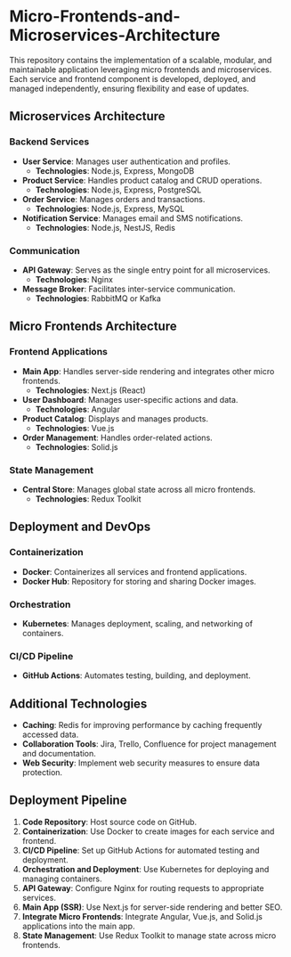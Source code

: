 # Micro-Frontends-and-Microservices-Architecture

This repository contains the implementation of a scalable, modular, and maintainable application leveraging micro frontends and microservices. Each service and frontend component is developed, deployed, and managed independently, ensuring flexibility and ease of updates.

## Microservices Architecture

### Backend Services

- **User Service**: Manages user authentication and profiles.
  - **Technologies**: Node.js, Express, MongoDB
- **Product Service**: Handles product catalog and CRUD operations.
  - **Technologies**: Node.js, Express, PostgreSQL
- **Order Service**: Manages orders and transactions.
  - **Technologies**: Node.js, Express, MySQL
- **Notification Service**: Manages email and SMS notifications.
  - **Technologies**: Node.js, NestJS, Redis

### Communication

- **API Gateway**: Serves as the single entry point for all microservices.
  - **Technologies**: Nginx
- **Message Broker**: Facilitates inter-service communication.
  - **Technologies**: RabbitMQ or Kafka

## Micro Frontends Architecture

### Frontend Applications

- **Main App**: Handles server-side rendering and integrates other micro frontends.
  - **Technologies**: Next.js (React)
- **User Dashboard**: Manages user-specific actions and data.
  - **Technologies**: Angular
- **Product Catalog**: Displays and manages products.
  - **Technologies**: Vue.js
- **Order Management**: Handles order-related actions.
  - **Technologies**: Solid.js

### State Management

- **Central Store**: Manages global state across all micro frontends.
  - **Technologies**: Redux Toolkit

## Deployment and DevOps

### Containerization

- **Docker**: Containerizes all services and frontend applications.
- **Docker Hub**: Repository for storing and sharing Docker images.

### Orchestration

- **Kubernetes**: Manages deployment, scaling, and networking of containers.

### CI/CD Pipeline

- **GitHub Actions**: Automates testing, building, and deployment.

## Additional Technologies

- **Caching**: Redis for improving performance by caching frequently accessed data.
- **Collaboration Tools**: Jira, Trello, Confluence for project management and documentation.
- **Web Security**: Implement web security measures to ensure data protection.

## Deployment Pipeline

1. **Code Repository**: Host source code on GitHub.
2. **Containerization**: Use Docker to create images for each service and frontend.
3. **CI/CD Pipeline**: Set up GitHub Actions for automated testing and deployment.
4. **Orchestration and Deployment**: Use Kubernetes for deploying and managing containers.
5. **API Gateway**: Configure Nginx for routing requests to appropriate services.
6. **Main App (SSR)**: Use Next.js for server-side rendering and better SEO.
7. **Integrate Micro Frontends**: Integrate Angular, Vue.js, and Solid.js applications into the main app.
8. **State Management**: Use Redux Toolkit to manage state across micro frontends.

